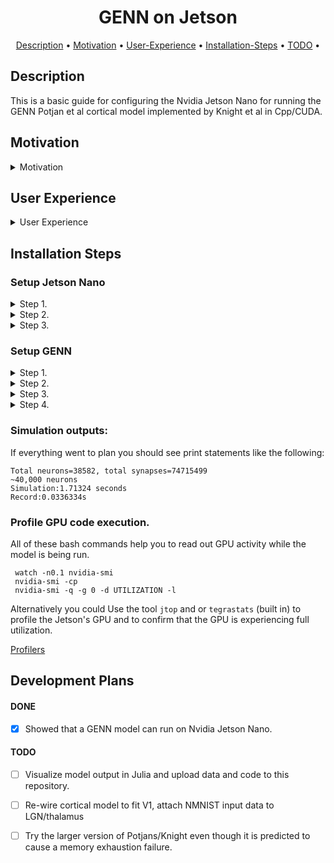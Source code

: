 

<h1 align="center">
  GENN on Jetson
</h1>

<p align="center">
  <a href="#Description">Description</a> •
  <a href="#Motivation">Motivation</a> •
  <a href="#User Experience">User-Experience</a> •
  <a href="#Installation Steps">Installation-Steps</a> •
  <a href="#TODO">TODO</a> •
</p>

<p align="center">
  
## Description
This is a basic guide for configuring the Nvidia Jetson Nano for running the GENN Potjan et al cortical model implemented by Knight et al in Cpp/CUDA.

## Motivation
<details>
<summary> Motivation </summary> 

The nvidia Jetson nano is a cheap ($249 AUD) development board that comes with a modest Nvidia GPU. Although the Maxwell GPU only has ~100's of CUDA cores, the Jetson nano enables people to develop and test GPU compliant code on affordable local resource. Additionally the Jetson Nano may consume significantly less electricity than large workstations. 

Neuromorphic hardware is theoretically a great platform for simulating cortical models but it is currently not available to hobbiests. Access to Neuromorphic hardware requires a formal application, however the Nvidia Jetson Nano is an affordable product available at a small cost. A model of cortex developed by Knight was implemented using Cpp/CUDA technologies on GPU hardware, this model has been re-designed to run at an increasing large scale and only the smaller version of the model has been tested here.
</details>

 ## User Experience
<details>
  <summary> User Experience </summary>

These steps ran surprisingly smoothly for me but note I deliberately worked from a fresh jetpack install and I declined package updates. From my experience Jetson CUDA environments and dependencies can deteriate very rapidly if you try to install various different packages and make too many environmnental changes. Its almost worth having a seperate SD card for different projects.
</details>

## Installation Steps

### Setup Jetson Nano  

<details>
<summary> Step 1. </summary> 

Acquire an [Nvidia Jetson Nano](https://developer.nvidia.com/embedded/jetson-nano-developer-kit) (developer) there are two memory options buy the one with the greatest amount of memory (4GB).
</details>

<details>
<summary> Step 2. </summary> 


Download and install the Balena Etcher [tool](https://www.balena.io/etcher/) suitable for your operating system. 
Flash the latest Jetpack to the SD Card this guide will only work for >=[Jetpack 4.6](https://developer.nvidia.com/embedded/jetpack), and has only been tested for Jetpack 4.6
Use Etcher to flash the jetpack-4.6

</details>

<details>
<summary> Step 3. </summary> 

Insert the flashed image into the Jetson, log in to the Jetson.
Lucky for you I think:
* Git is already installed with Jetpack 4.6
* CUDA Toolkit is already installed when on Jetpack 4.6 
However, you may be prompted to agree to the licence when you first log in to the Jetson.

</details>

### Setup GENN  
  
<details>
<summary> Step 1. </summary>   

The rest is modified from the instructions for installing [genn](https://github.com/genn-team/genn).
For future reference make a note to inform your compiler where CUDA lives.

In the terminal run:

```
echo "export CUDA_PATH=/usr/local/cuda" >> ~/.bashrc
echo "export PATH=$PATH:$CUDA_PATH/bin" >> ~/.bashrc
```

</details>

<details>
<summary> Step 2. </summary>   
Install the GENN source code
Now run:

```
cd $HOME
mkdir git
cd git
git clone https://github.com/genn-team/genn # obtain the genn source code
cd genn # enter the directory of the genn code
echo "export PATH=$PATH:/home/git/genn/bin" >> ~/.bashrc
source ~/.bashrc
```

</details>

<details>
<summary> Step 3. </summary>   
Use GENN to compile the Potjans model
If you are still in the genn directory:

```
cd /userproject/PotjansMicrocircuit_project
make #compiles the Potjans model
```

</details>

<details>
<summary> Step 4. </summary>   
Run the model
This final step runs the compiled binary of the Potjans model, you can configure the model itself too, before compiling it.

```
./generate_run test
```

The model runs and spike times are recorded to disk. The model executes in a timely fashion.
</details>


  
### Simulation outputs:
If everything went to plan you should see print statements like the following:
```
Total neurons=38582, total synapses=74715499
~40,000 neurons
Simulation:1.71324 seconds
Record:0.0336334s
```
  
### Profile GPU code execution.
All of these bash commands help you to read out GPU activity while the model is being run.
 ```
  watch -n0.1 nvidia-smi
  nvidia-smi -cp
  nvidia-smi -q -g 0 -d UTILIZATION -l
```
Alternatively you could Use the tool `jtop` and or `tegrastats` (built in) to profile the Jetson's GPU and to confirm that the GPU is experiencing full utilization.  

[Profilers](https://stackoverflow.com/questions/8223811/a-top-like-utility-for-monitoring-cuda-activity-on-a-gpu)
    
  
## Development Plans
  
#### DONE

- [x] Showed that a GENN model can run on Nvidia Jetson Nano.
#### TODO

- [ ] Visualize model output in Julia and upload data and code to this repository.
- [ ] Re-wire cortical model to fit V1, attach NMNIST input data to LGN/thalamus
- [ ] Try the larger version of Potjans/Knight even though it is predicted to cause a memory exhaustion failure.
  
    
  
  
  



